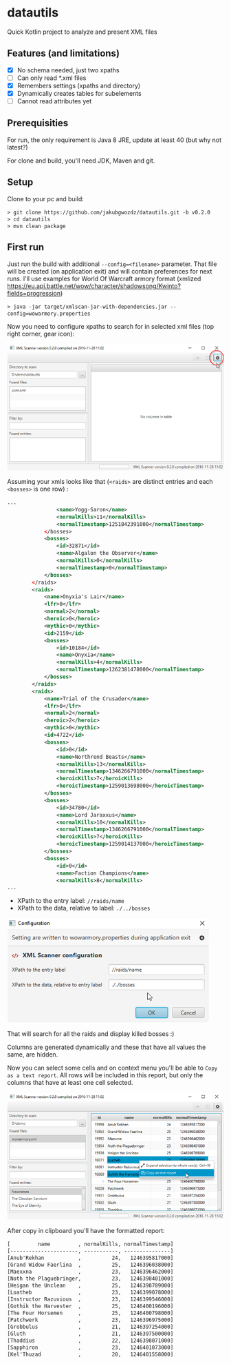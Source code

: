 # datautils
Quick Kotlin project to analyze and present XML files

## Features (and limitations)
- [x] No schema needed, just two xpaths
- [ ] Can only read \*.xml files
- [x] Remembers settings (xpaths and directory)
- [x] Dynamically creates tables for subelements
- [ ] Cannot read attributes yet

## Prerequisities
For run, the only requirement is Java 8 JRE, update at least 40 (but why not latest?)

For clone and build, you'll need JDK, Maven and git. 

## Setup
Clone to your pc and build:
```shell
> git clone https://github.com/jakubgwozdz/datautils.git -b v0.2.0
> cd datautils
> mvn clean package
```

## First run
Just run the build with additional `--config=<filename>` parameter. That file will be created (on application exit) 
and will contain preferences for next runs. I'll use examples for World Of Warcraft armory format (xmlized https://eu.api.battle.net/wow/character/shadowsong/Kwinto?fields=progression)
```shell
> java -jar target/xmlscan-jar-with-dependencies.jar --config=wowarmory.properties
```

Now you need to configure xpaths to search for in selected xml files (top right corner, gear icon):

![first run screenshot](first_run.png)

Assuming your xmls looks like that (`<raids>` are distinct entries and each `<bosses>` is one row) :
```xml
...
				<name>Yogg-Saron</name>
				<normalKills>11</normalKills>
				<normalTimestamp>1251842391000</normalTimestamp>
			</bosses>
			<bosses>
				<id>32871</id>
				<name>Algalon the Observer</name>
				<normalKills>0</normalKills>
				<normalTimestamp>0</normalTimestamp>
			</bosses>
		</raids>
		<raids>
			<name>Onyxia's Lair</name>
			<lfr>0</lfr>
			<normal>2</normal>
			<heroic>0</heroic>
			<mythic>0</mythic>
			<id>2159</id>
			<bosses>
				<id>10184</id>
				<name>Onyxia</name>
				<normalKills>4</normalKills>
				<normalTimestamp>1262381478000</normalTimestamp>
			</bosses>
		</raids>
		<raids>
			<name>Trial of the Crusader</name>
			<lfr>0</lfr>
			<normal>2</normal>
			<heroic>2</heroic>
			<mythic>0</mythic>
			<id>4722</id>
			<bosses>
				<id>0</id>
				<name>Northrend Beasts</name>
				<normalKills>13</normalKills>
				<normalTimestamp>1346266791000</normalTimestamp>
				<heroicKills>7</heroicKills>
				<heroicTimestamp>1259013698000</heroicTimestamp>
			</bosses>
			<bosses>
				<id>34780</id>
				<name>Lord Jaraxxus</name>
				<normalKills>10</normalKills>
				<normalTimestamp>1346266791000</normalTimestamp>
				<heroicKills>7</heroicKills>
				<heroicTimestamp>1259014137000</heroicTimestamp>
			</bosses>
			<bosses>
				<id>0</id>
				<name>Faction Champions</name>
				<normalKills>8</normalKills>
...
```

- XPath to the entry label: `//raids/name`
- XPath to the data, relative to label: `./../bosses`

![config screenshot](config.png)

That will search for all the raids and display killed bosses :)

Columns are generated dynamically and these that have all values the same, are hidden.

Now you can select some cells and on context menu you'll be able to `Copy as a text report`. 
All rows will be included in this report, but only the columns that have at least one cell selected.

![report menu screenshot](report_to_clipboard.png)

After copy in clipboard you'll have the formatted report:
```
[         name         , normalKills, normalTimestamp]
[----------------------, -----------, ---------------]
[Anub'Rekhan           ,          24,   1246395817000]
[Grand Widow Faerlina  ,          25,   1246396038000]
[Maexxna               ,          23,   1246396462000]
[Noth the Plaguebringer,          23,   1246398401000]
[Heigan the Unclean    ,          25,   1246398789000]
[Loatheb               ,          23,   1246399078000]
[Instructor Razuvious  ,          23,   1246399546000]
[Gothik the Harvester  ,          25,   1246400196000]
[The Four Horsemen     ,          25,   1246400798000]
[Patchwerk             ,          23,   1246396975000]
[Grobbulus             ,          21,   1246397254000]
[Gluth                 ,          21,   1246397500000]
[Thaddius              ,          22,   1246398071000]
[Sapphiron             ,          23,   1246401073000]
[Kel'Thuzad            ,          20,   1246401558000]
```




